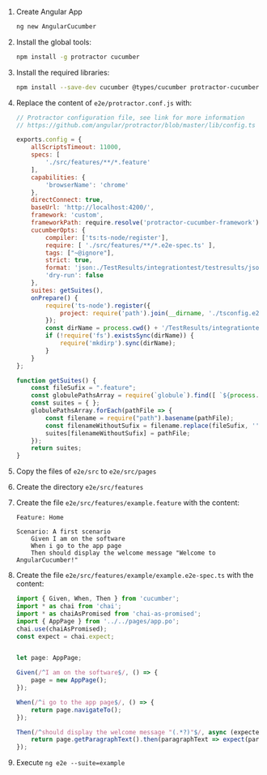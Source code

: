 1) Create Angular App
    ```sh
    ng new AngularCucumber
    ```

1) Install the global tools:
    ```sh
    npm install -g protractor cucumber
    ```
1) Install the required libraries:
    ```sh
    npm install --save-dev cucumber @types/cucumber protractor-cucumber-framework chai @types/chai chai-as-promised @types/chai globule mkdirp
    ```

1) Replace the content of `e2e/protractor.conf.js` with:
    ```js
    // Protractor configuration file, see link for more information
    // https://github.com/angular/protractor/blob/master/lib/config.ts

    exports.config = {
        allScriptsTimeout: 11000,
        specs: [
            './src/features/**/*.feature'
        ],
        capabilities: {
            'browserName': 'chrome'
        },
        directConnect: true,
        baseUrl: 'http://localhost:4200/',
        framework: 'custom',
        frameworkPath: require.resolve('protractor-cucumber-framework'),
        cucumberOpts: {
            compiler: ['ts:ts-node/register'],
            require: [ './src/features/**/*.e2e-spec.ts' ],
            tags: ["~@ignore"],
            strict: true,
            format: 'json:./TestResults/integrationtest/testresults/json/cucumber_report.json',
            'dry-run': false
        },
        suites: getSuites(),
        onPrepare() {
            require('ts-node').register({
                project: require('path').join(__dirname, './tsconfig.e2e.json')
            });
            const dirName = process.cwd() + '/TestResults/integrationtest/testresults/json';
            if (!require('fs').existsSync(dirName)) {
                require('mkdirp').sync(dirName);
            }
        }
    };

    function getSuites() {
        const fileSufix = ".feature";
        const globulePathsArray = require(`globule`).find([ `${process.cwd()}/e2e/src/features/**/*${fileSufix}` ]);
        const suites = { };
        globulePathsArray.forEach(pathFile => {
            const filename = require("path").basename(pathFile);
            const filenameWithoutSufix = filename.replace(fileSufix, '');
            suites[filenameWithoutSufix] = pathFile;
        });
        return suites;
    }
    ```

1) Copy the files of `e2e/src` to `e2e/src/pages`
1) Create the directory `e2e/src/features`
1) Create the file `e2e/src/features/example.feature` with the content:
    ```gherkin
    Feature: Home

    Scenario: A first scenario
        Given I am on the software
        When i go to the app page
        Then should display the welcome message "Welcome to AngularCucumber!"
    ```
1) Create the file `e2e/src/features/example/example.e2e-spec.ts` with the content:
    ```typescript
    import { Given, When, Then } from 'cucumber';
    import * as chai from 'chai';
    import * as chaiAsPromised from 'chai-as-promised';
    import { AppPage } from '../../pages/app.po';
    chai.use(chaiAsPromised);
    const expect = chai.expect;


    let page: AppPage;

    Given(/^I am on the software$/, () => {
        page = new AppPage();
    });

    When(/^i go to the app page$/, () => {
        return page.navigateTo();
    });

    Then(/^should display the welcome message "(.*?)"$/, async (expectedTitle: string) => {
        return page.getParagraphText().then(paragraphText => expect(paragraphText).to.be.equal(expectedTitle));
    });
    ```
1) Execute `ng e2e --suite=example`
